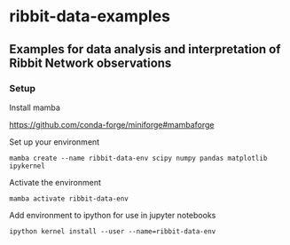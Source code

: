 # ribbit-data-examples
Examples for data analysis and interpretation of Ribbit Network observations
---

### Setup

Install mamba

https://github.com/conda-forge/miniforge#mambaforge

Set up your environment

```mamba create --name ribbit-data-env scipy numpy pandas matplotlib ipykernel```

Activate the environment

```mamba activate ribbit-data-env```

Add environment to ipython for use in jupyter notebooks

```ipython kernel install --user --name=ribbit-data-env```
